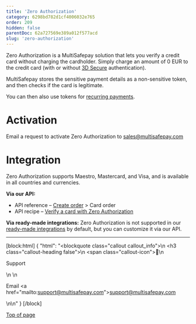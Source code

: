 ```yaml
---
title: 'Zero Authorization'
category: 6298bd782d1cf4006032e765
order: 209
hidden: false
parentDoc: 62a727569e389a012f577acd
slug: 'zero-authorization'
---
```


Zero Authorization is a MultiSafepay solution that lets you verify a credit card without charging the cardholder. Simply charge an amount of 0 EUR to the credit card (with or without [3D Secure](/docs/3ds2/) authentication). 

MultiSafepay stores the sensitive payment details as a non-sensitive token, and then checks if the card is legitimate. 

You can then also use tokens for [recurring payments](/docs/recurring-payments/).

# Activation

Email a request to activate Zero Authorization to <sales@multisafepay.com>

# Integration

Zero Authorization supports Maestro, Mastercard, and Visa, and is available in all countries and currencies.

**Via our API:** 

- API reference – [Create order](/reference/createorder/) > Card order
- API recipe – [Verify a card with Zero Authorization](https://docs-api.multisafepay.com/recipes/verify-a-card-with-zero-authorization)

**Via ready-made integrations:** Zero Authorization is not supported in our [ready-made integrations](/docs/our-integrations/) by default, but you can customize it via our API.
<br>

---

[block:html]
{
  "html": "<blockquote class=\"callout callout_info\">\n    <h3 class=\"callout-heading false\">\n        <span class=\"callout-icon\">💬</span>\n        <p>Support</p>\n    </h3>\n    <p>Email <a href=\"mailto:support@multisafepay.com\">support@multisafepay.com</a></p>\n</blockquote>\n"
}
[/block]

[Top of page](#)
